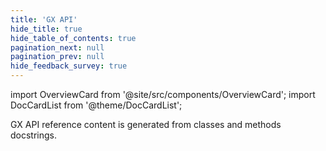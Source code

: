 ```yaml
---
title: 'GX API'
hide_title: true
hide_table_of_contents: true
pagination_next: null
pagination_prev: null
hide_feedback_survey: true
---
```

import OverviewCard from '@site/src/components/OverviewCard';
import DocCardList from '@theme/DocCardList';

<OverviewCard title={frontMatter.title}>
  GX API reference content is generated from classes and methods docstrings.
</OverviewCard>
<DocCardList/>
